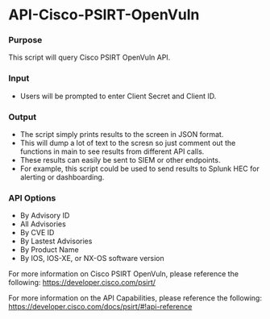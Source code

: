 # API-Cisco-PSIRT-OpenVuln



### Purpose

This script will query Cisco PSIRT OpenVuln API.  

### Input
 - Users will be prompted to enter Client Secret and Client ID.
 
### Output
 - The script simply prints results to the screen in JSON format. 
 - This will dump a lot of text to the scresn so just comment out the functions in main to see results from different API calls.
 - These results can easily be sent to SIEM or other endpoints.
 - For example, this script could be used to send results to Splunk HEC for alerting or dashboarding.
 
### API Options
 - By Advisory ID
 - All Advisories
 - By CVE ID
 - By Lastest Advisories
 - By Product Name
 - By IOS, IOS-XE, or NX-OS software version



For more information on Cisco PSIRT OpenVuln, please reference the following:
https://developer.cisco.com/psirt/

For more information on the API Capabilities, please reference the following:
https://developer.cisco.com/docs/psirt/#!api-reference

